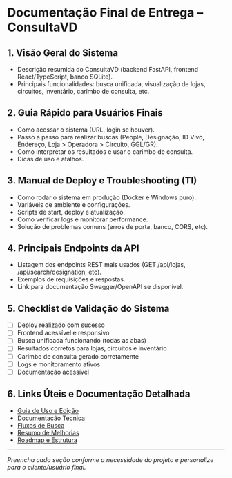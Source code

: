 # Documentação Final de Entrega – ConsultaVD

## 1. Visão Geral do Sistema
- Descrição resumida do ConsultaVD (backend FastAPI, frontend React/TypeScript, banco SQLite).
- Principais funcionalidades: busca unificada, visualização de lojas, circuitos, inventário, carimbo de consulta, etc.

## 2. Guia Rápido para Usuários Finais
- Como acessar o sistema (URL, login se houver).
- Passo a passo para realizar buscas (People, Designação, ID Vivo, Endereço, Loja > Operadora > Circuito, GGL/GR).
- Como interpretar os resultados e usar o carimbo de consulta.
- Dicas de uso e atalhos.

## 3. Manual de Deploy e Troubleshooting (TI)
- Como rodar o sistema em produção (Docker e Windows puro).
- Variáveis de ambiente e configurações.
- Scripts de start, deploy e atualização.
- Como verificar logs e monitorar performance.
- Solução de problemas comuns (erros de porta, banco, CORS, etc).

## 4. Principais Endpoints da API
- Listagem dos endpoints REST mais usados (GET /api/lojas, /api/search/designation, etc).
- Exemplos de requisições e respostas.
- Link para documentação Swagger/OpenAPI se disponível.

## 5. Checklist de Validação do Sistema
- [ ] Deploy realizado com sucesso
- [ ] Frontend acessível e responsivo
- [ ] Busca unificada funcionando (todas as abas)
- [ ] Resultados corretos para lojas, circuitos e inventário
- [ ] Carimbo de consulta gerado corretamente
- [ ] Logs e monitoramento ativos
- [ ] Documentação acessível

## 6. Links Úteis e Documentação Detalhada
- [Guia de Uso e Edição](GUIA_USO_EDICAO.md)
- [Documentação Técnica](README_MODULAR.md)
- [Fluxos de Busca](DOCUMENTACAO_BUSCA_GUIADA.md)
- [Resumo de Melhorias](RESUMO_MELHORIAS_2025.md)
- [Roadmap e Estrutura](ROADMAP_2025.md)

---
*Preencha cada seção conforme a necessidade do projeto e personalize para o cliente/usuário final.* 